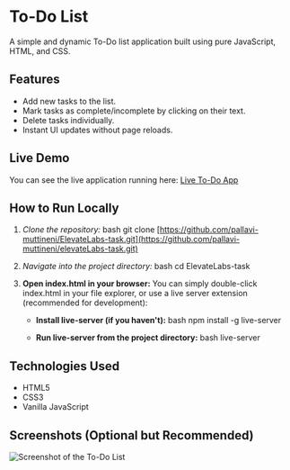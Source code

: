 # To-Do List 

A simple and dynamic To-Do list application built using pure JavaScript, HTML, and CSS.

## Features

* Add new tasks to the list.
* Mark tasks as complete/incomplete by clicking on their text.
* Delete tasks individually.
* Instant UI updates without page reloads.

## Live Demo

You can see the live application running here:
[Live To-Do App](https://pallavi_muttineni.github.io/ElevateLabs-task2/)

## How to Run Locally

1.  *Clone the repository:*
    bash
    git clone [https://github.com/pallavi-muttineni/ElevateLabs-task.git](https://github.com/pallavi-muttineni/elevateLabs-task.git)
    
2.  *Navigate into the project directory:*
    bash
    cd ElevateLabs-task
    
3.  **Open index.html in your browser:**
    You can simply double-click index.html in your file explorer, or use a live server extension (recommended for development):
    * **Install live-server (if you haven't):**
        bash
        npm install -g live-server
        
    * **Run live-server from the project directory:**
        bash
        live-server
        

## Technologies Used

* HTML5
* CSS3
* Vanilla JavaScript

## Screenshots (Optional but Recommended)

![Screenshot of the To-Do List ](https://raw.githubusercontent.com/pallavi-muttineni/Elevatelabs-task/main/images/todo-screenshot.jpg)
